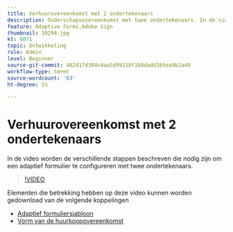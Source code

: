 ```yaml
---
title: Verhuurovereenkomst met 2 ondertekenaars
description: Ouderschapsovereenkomst met twee ondertekenaars. In de video worden de verschillende stappen beschreven die nodig zijn om een adaptief formulier te configureren met twee ondertekenaars.
feature: Adaptive Forms,Adobe Sign
thumbnail: 39294.jpg
kt: 6071
topic: Ontwikkeling
role: Admin
level: Beginner
source-git-commit: 462417d384c4aa5d99110f1b8dadd165ea9b2a49
workflow-type: tm+mt
source-wordcount: '63'
ht-degree: 1%

---
```


# Verhuurovereenkomst met 2 ondertekenaars

In de video worden de verschillende stappen beschreven die nodig zijn om een adaptief formulier te configureren met twee ondertekenaars.

>[!VIDEO](https://video.tv.adobe.com/v/39294/?quality=9&learn=on)

Elementen die betrekking hebben op deze video kunnen worden gedownload van de volgende koppelingen

* [Adaptief formuliersjabloon](assets/tenancy-agreement-template.zip)
* [Vorm van de huurkoopovereenkomst](assets/rental-agreement-form.zip)